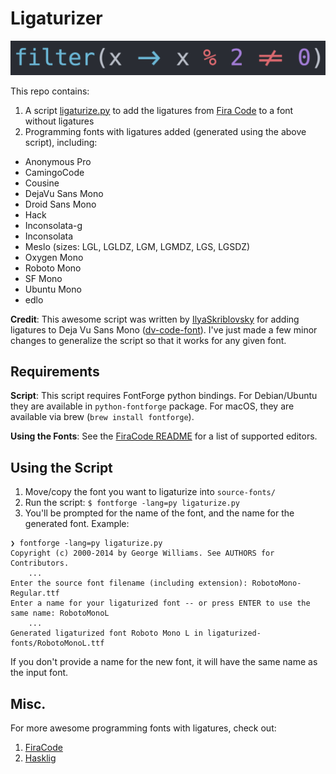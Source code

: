 # Ligaturizer #

![](img.png)

This repo contains:
1. A script [ligaturize.py](ligaturize.py) to add the ligatures from [Fira Code](https://github.com/tonsky/FiraCode) to a font without ligatures
2. Programming fonts with ligatures added (generated using the above script), including:

*   Anonymous Pro
*   CamingoCode
*   Cousine
*   DejaVu Sans Mono
*   Droid Sans Mono
*   Hack
*   Inconsolata-g
*   Inconsolata
*   Meslo (sizes: LGL, LGLDZ, LGM, LGMDZ, LGS, LGSDZ)
*   Oxygen Mono
*   Roboto Mono
*   SF Mono
*   Ubuntu Mono
*   edlo

**Credit**: This awesome script was written by [IlyaSkriblovsky](https://github.com/IlyaSkriblovsky) for adding ligatures to Deja Vu Sans Mono ([dv-code-font](https://github.com/IlyaSkriblovsky/dv-code-font)). I've just made a few minor changes to generalize the script so that it works for any given font.

## Requirements ##
**Script**: This script requires FontForge python bindings. For Debian/Ubuntu they are available in `python-fontforge` package. For macOS,
they are available via brew (`brew install fontforge`).

**Using the Fonts**: See the [FiraCode README](https://github.com/tonsky/FiraCode) for a list of supported editors.

## Using the Script ##
1.  Move/copy the font you want to ligaturize into `source-fonts/`
2.  Run the script: `$ fontforge -lang=py ligaturize.py`
3.  You'll be prompted for the name of the font, and the name for the generated font. Example:

```
❯ fontforge -lang=py ligaturize.py
Copyright (c) 2000-2014 by George Williams. See AUTHORS for Contributors.
    ...
Enter the source font filename (including extension): RobotoMono-Regular.ttf
Enter a name for your ligaturized font -- or press ENTER to use the same name: RobotoMonoL
    ...
Generated ligaturized font Roboto Mono L in ligaturized-fonts/RobotoMonoL.ttf
```

If you don't provide a name for the new font, it will have the same name as the input font.

## Misc. ##

For more awesome programming fonts with ligatures, check out:
1. [FiraCode](https://github.com/tonsky/FiraCode)
2. [Hasklig](https://github.com/i-tu/Hasklig)
